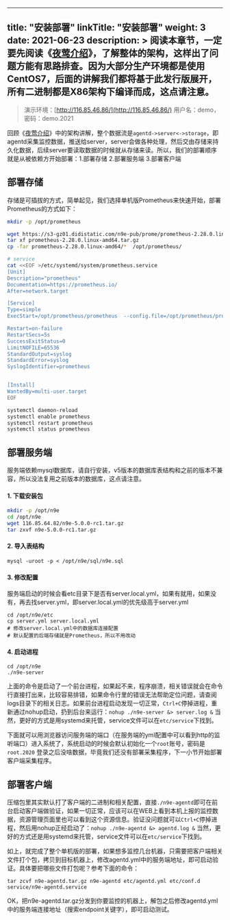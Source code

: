 
---
title: "安装部署"
linkTitle: "安装部署"
weight: 3
date: 2021-06-23
description: >
  阅读本章节，一定要先阅读《[夜莺介绍](/docs/intro/)》，了解整体的架构，这样出了问题方能有思路排查。因为大部分生产环境都是使用CentOS7，后面的讲解我们都将基于此发行版展开，所有二进制都是X86架构下编译而成，这点请注意。
---

> 演示环境：[http://116.85.46.86/](http://116.85.46.86/) 用户名：demo，密码：demo.2021

回顾《[夜莺介绍](/docs/intro/)》中的架构讲解，整个数据流是`agentd->server<->storage`，即agentd采集监控数据，推送给server，server会做各种处理，然后交由存储来持久化数据，后续server要读取数据的时候就从存储来读。所以，我们的部署顺序就是从被依赖方开始部署：1.部署存储 2.部署服务端 3.部署客户端

## 部署存储

存储是可插拔的方式，简单起见，我们选择单机版Prometheus来快速开始，部署Prometheus的方式如下：

```bash
mkdir -p /opt/prometheus

wget https://s3-gz01.didistatic.com/n9e-pub/prome/prometheus-2.28.0.linux-amd64.tar.gz -O prometheus-2.28.0.linux-amd64.tar.gz
tar xf prometheus-2.28.0.linux-amd64.tar.gz
cp -far prometheus-2.28.0.linux-amd64/*  /opt/prometheus/

# service 
cat <<EOF >/etc/systemd/system/prometheus.service
[Unit]
Description="prometheus"
Documentation=https://prometheus.io/
After=network.target

[Service]
Type=simple
ExecStart=/opt/prometheus/prometheus  --config.file=/opt/prometheus/prometheus.yml --storage.tsdb.path=/opt/prometheus/data --web.enable-lifecycle --enable-feature=remote-write-receiver --query.lookback-delta=2m 

Restart=on-failure
RestartSecs=5s
SuccessExitStatus=0
LimitNOFILE=65536
StandardOutput=syslog
StandardError=syslog
SyslogIdentifier=prometheus


[Install]
WantedBy=multi-user.target
EOF

systemctl daemon-reload
systemctl enable prometheus
systemctl restart prometheus
systemctl status prometheus
```

## 部署服务端

服务端依赖mysql数据库，请自行安装，v5版本的数据库表结构和之前的版本不兼容，所以没法复用之前版本的数据库，这点请注意。

#### 1. 下载安装包

```bash
mkdir -p /opt/n9e
cd /opt/n9e
wget 116.85.64.82/n9e-5.0.0-rc1.tar.gz
tar zxvf n9e-5.0.0-rc1.tar.gz
```

#### 2. 导入表结构

```
mysql -uroot -p < /opt/n9e/sql/n9e.sql
```

#### 3. 修改配置

服务端启动的时候会看etc目录下是否有server.local.yml，如果有就用，如果没有，再去找server.yml，即server.local.yml的优先级高于server.yml

```
cd /opt/n9e/etc
cp server.yml server.local.yml
# 修改server.local.yml中的数据库连接配置
# 默认配置的后端存储就是Prometheus，所以不用改动
```

#### 4. 启动进程

```
cd /opt/n9e
./n9e-server
```

上面的命令是启动了一个前台进程，如果起不来，程序崩溃，相关错误就会在命令行直接打出来，比较容易排错，如果命令行里的错误无法帮助定位问题，请查阅logs目录下的相关日志。如果前台进程启动发现一切正常，`Ctrl+C`停掉进程，重新通过nohup启动，扔到后台来运行：`nohup ./n9e-server &> server.log &` 当然，更好的方式是用systemd来托管，service文件可以在`etc/service`下找到。

下面就可以用浏览器访问服务端的端口（在服务端的yml配置中可以看到http的监听端口）进入系统了，系统启动的时候会默认初始化一个`root`账号，密码是`root.2020` 登录之后没啥数据，毕竟我们还没有部署采集程序，下一小节开始部署客户端采集程序。

## 部署客户端

压缩包里其实默认打了客户端的二进制和相关配置，直接`./n9e-agentd`即可在前台启动客户端做验证，如果一切正常，应该可以在WEB上看到本机上报的监控数据，资源管理页面里也可以看到这个资源信息。验证没问题就可以`Ctrl+C`停掉进程，然后用nohup正经启动了：`nohup ./n9e-agentd &> agentd.log &` 当然，更好的方式还是用systemd来托管，service文件可以在`etc/service`下找到。

如上，就完成了整个单机版的部署，如果想多监控几台机器，只需要把客户端相关文件打个包，拷贝到目标机器上，修改agentd.yml中的服务端地址，即可启动验证。具体要把哪些文件打包呢？参考下面的命令：

```
tar zcvf n9e-agentd.tar.gz n9e-agentd etc/agentd.yml etc/conf.d service/n9e-agentd.service
```

OK，把n9e-agentd.tar.gz分发到你要监控的机器上，解包之后修改agentd.yml中的服务端连接地址（搜索endpoint关键字），即可启动测试。
